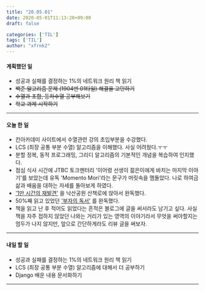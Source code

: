 ```yaml
---
title: "20.05.01"
date: 2020-05-01T11:13:20+09:00
draft: false

categories: ['TIL']
tags: ['TIL']
author: "xfrnk2"
---
```

#### 계획했던 일
+ 성공과 실패를 결정하는 1%의 네트워크 원리 책 읽기
+ ~~백준 알고리즘 문제 (1904번 01타일) 해결을 고민하기~~
+ ~~수열과 조합, 등차수열 공부해보기~~
+ ~~학교 과제 시작하기~~
---
#### 오늘 한 일 
+ 칸아카데미 사이트에서 수열관련 강의 초입부분을 수강했다.
+ LCS (최장 공통 부분 수열) 알고리즘을 이해했다. 사실 어려웠다.ㅜㅜ
+ 분할 정복, 동적 프로그래밍, 그리디 알고리즘의 기본적인 개념을 복습하여 인지했다.
+ 점심 식사 시간에 JTBC 토크멘터리 '이어령 선생이 젊은이에게 바치는 마지막 이야기'를 보았는데 유독 'Momento Mori'라는 문구가 머릿속을 맴돌았다. 나로 하여금 삶과 배움을 대하는 자세를 돌아보게 하였다.
+ ['1만 시간의 재발견'](http://www.yes24.com/Product/Goods/29135134) 을 낙산공원 산책로에 앉아서 완독했다.
+ 50%째 읽고 있었던 ['부자의 독서'](http://www.yes24.com/Product/Goods/85012110) 를 완독했다.   
+ 책을 읽고 난 후 적어도 읽었다는 흔적은 블로그에 글을 써서라도 남기고 싶다. 사실 책을 자주 접하지 않았던 나와는 거리가 있는 영역의 이야기라서 무엇을 써야할지는 엄두가 나지 않지만, 앞으로 간단하게라도 리뷰 글을 써보자.
--- 
#### 내일 할 일  

+ 성공과 실패를 결정하는 1%의 네트워크 원리 책 읽기
+ LCS (최장 공통 부분 수열) 알고리즘에 대해서 더 공부하기
+ Django 배운 내용 문서화하기

---
